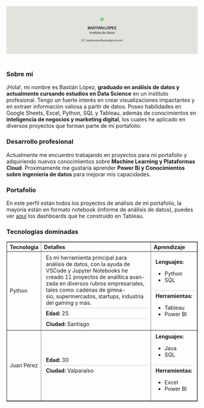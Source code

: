 <div id="header" align="center">
  <img decoding="async" src="Ghbanner.jpg" width="auto"/>
</div>
<br>
<h3>Sobre mi</h3>
  <p>
¡Hola!, mi nombre es Bastián López, <b>graduado en análisis de datos y actualmente cursando estudios en Data Science</b> en un instituto profesional. Tengo un fuerte interés en crear visualizaciones impactantes y en extraer información valiosa a partir de datos. Poseo habilidades en Google Sheets, Excel, Python, SQL y Tableau, además de conocimientos en <b>inteligencia de negocios y marketing digital</b>, los cuales he aplicado en diversos proyectos que forman parte de mi portafolio.
  </p>
<h3>Desarrollo profesional</h3>
  <p>
Actualmente me encuentro trabajando en proyectos para mi portafolio y adquiriendo nuevos conocimientos sobre <b>Machine Learning y Plataformas Cloud</b>. Proximamente me gustaría aprender <b>Power Bi y Conocimientos sobre ingeniería de datos</b> para mejorar mis capacidades.
</p>
<h3>Portafolio</h3>
  <p>
En este perfil están todos los proyectos de análisis de mi portafolio, la mayoría están en formato notebook (informe de análisis de datos), puedes ver <a href="https://public.tableau.com/app/profile/basti.n.l.pez/vizzes" target="_blank" rel="noopener noreferrer">aquí</a> los dashboards que he construído en Tableau.
  </p>
<!-- <h3>Dashboards</h3>
  <p>
En este perfil están todos los proyectos de análisis de mi portafolio, la mayoría están en formato notebook (informe de análisis de datos), puedes ver <a href="https://public.tableau.com/app/profile/basti.n.l.pez/vizzes" target="_blank" rel="noopener noreferrer">aquí</a> los dashboards que he construído en Tableau.
  </p>-->

<h3>Tecnologías dominadas</h3>

<table border="1" style="border-collapse: collapse; width: 100%; text-align: left;">
  <thead>
    <tr>
      <th>Tecnología</th>
      <th>Detalles</th>
      <th>Aprendizaje</th>
    </tr>
  </thead>
  <tbody>
    <tr>
      <td>Python</td>
      <td>
        <div style="border-bottom: 1px solid #ccc; padding: 5px;">
          Es mi herramienta principal para análisis de datos, con la ayuda de <br>
          VSCode y Jupyter Notebooks he creado 11 proyectos de analítica avan-<br>
          zada en diversos rubros empresariales, tales como: cadenas de gimna-<br>
          sio, supermercados, startups, industria del gaming y más.
        </div>
        <div style="border-bottom: 1px solid #ccc; padding: 5px;">
          <strong>Edad:</strong> 25
        </div>
        <div style="padding: 5px;">
          <strong>Ciudad:</strong> Santiago
        </div>
      </td>
      <td>
        <div style="border-bottom: 1px solid #ccc; padding: 5px;">
          <strong>Lenguajes:</strong> 
          <ul>
            <li>Python</li>
            <li>SQL</li>
          </ul>
        </div>
        <div style="padding: 5px;">
          <strong>Herramientas:</strong> 
          <ul>
            <li>Tableau</li>
            <li>Power BI</li>
          </ul>
        </div>
      </td>
    </tr>
    <tr>
      <td>Juan Pérez</td>
      <td>
        <div style="border-bottom: 1px solid #ccc; padding: 5px;">
          <strong>Edad:</strong> 30
        </div>
        <div style="padding: 5px;">
          <strong>Ciudad:</strong> Valparaíso
        </div>
      </td>
      <td>
        <div style="border-bottom: 1px solid #ccc; padding: 5px;">
          <strong>Lenguajes:</strong> 
          <ul>
            <li>Java</li>
            <li>SQL</li>
          </ul>
        </div>
        <div style="padding: 5px;">
          <strong>Herramientas:</strong> 
          <ul>
            <li>Excel</li>
            <li>Power BI</li>
          </ul>
        </div>
      </td>
    </tr>
  </tbody>
</table>
<!-- <h3>Racha actual de contribuciones</h3>

<a href="https://git.io/streak-stats"><img src="https://github-readme-streak-stats.herokuapp.com?user=Bastian%20LQ&theme=transparent&hide_border=true&locale=es&mode=weekly&card_width=460&card_height=170&currStreakLabel=000000&sideNums=000000&dates=000000&currStreakNum=000000&fire=39D353&stroke=000000&excludeDaysLabel=000000&sideLabels=000000&ring=39D353&background=E4E2DD" alt="GitHub Streak" /></a> 
-->
<h3>Contacto</h3>

[<img src='gmail.webp' alt='gmail' width='40'>](mailto:bastiandavidlopez@gmail.com) [<img src='linkedin.webp' alt='linkedin' width='40'>](https://www.linkedin.com/in/basti%C3%A1n-l%C3%B3pez-data-analyst/)
